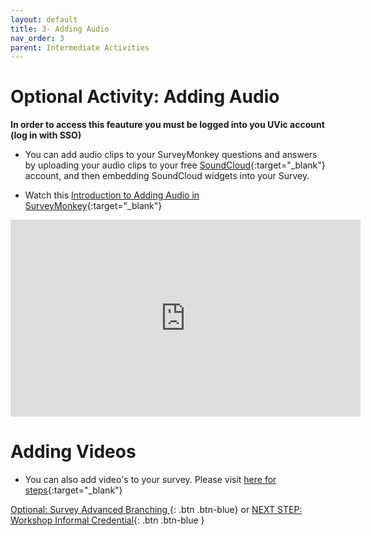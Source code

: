 ```yaml
---
layout: default
title: 3- Adding Audio
nav_order: 3
parent: Intermediate Activities
---
```


# Optional Activity: Adding Audio
**In order to access this feauture you must be logged into you UVic account (log in with SSO)**
- You can add audio clips to your SurveyMonkey questions and answers by uploading your audio clips to your free [SoundCloud](https://soundcloud.com/){:target="_blank"} account, and then embedding SoundCloud widgets into your Survey.

- Watch this [Introduction to Adding Audio in SurveyMonkey](https://www.youtube.com/watch?v=PGNwu29_Xqo&t=7s){:target="_blank"}

<iframe width="560" height="315" src="https://www.youtube.com/embed/PGNwu29_Xqo?si=IrN0WbM69kbFeeXu" title="YouTube video player" frameborder="0" allow="accelerometer; autoplay; clipboard-write; encrypted-media; gyroscope; picture-in-picture; web-share" allowfullscreen></iframe>

# Adding Videos 
- You can also add video's to your survey. Please visit [here for steps](https://help.surveymonkey.com/en/surveymonkey/create/videos/#:~:text=You%20can%20add%20videos%20hosted,any%20questions%20in%20the%20survey){:target="_blank"}

[Optional: Survey Advanced Branching ](advanced-questions.html){: .btn .btn-blue}
or [NEXT STEP: Workshop Informal Credential](informal-credentials.html){: .btn .btn-blue }
